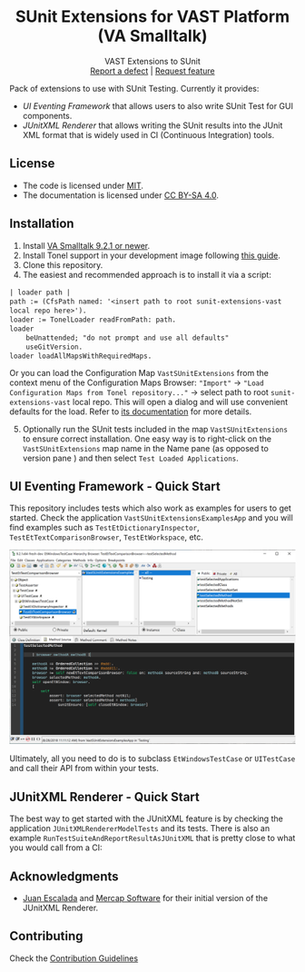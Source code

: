 <p align="center">
<!---<img src="assets/logos/128x128.png">-->
 <h1 align="center">SUnit Extensions for VAST Platform (VA Smalltalk)</h1>
  <p align="center">
    VAST Extensions to SUnit
    <!---
    <br>
    <a href="docs/"><strong>Explore the docs »</strong></a>
    <br>
    -->
    <br>
    <a href="https://github.com/vast-community-hub/sunit-extensions-vast/issues/new?labels=Type%3A+Defect">Report a defect</a>
    |
    <a href="https://github.com/vast-community-hub/sunit-extensions-vast/issues/new?labels=Type%3A+Feature">Request feature</a>
  </p>
</p>

Pack of extensions to use with SUnit Testing. Currently it provides:
- *UI Eventing Framework* that allows users to also write SUnit Test for GUI components.
- *JUnitXML Renderer* that allows writing the SUnit results into the JUnit XML format that is widely used in CI (Continuous Integration) tools.

## License
- The code is licensed under [MIT](LICENSE).
- The documentation is licensed under [CC BY-SA 4.0](http://creativecommons.org/licenses/by-sa/4.0/).


## Installation

1. Install [VA Smalltalk 9.2.1 or newer](https://www.instantiations.com/products/vasmalltalk/download.html).
2. Install Tonel support in your development image following [this guide](https://github.com/vasmalltalk/tonel-vast#installation).
3. Clone this repository.
4. The easiest and recommended approach is to install it via a script:

```smalltalk
| loader path |
path := (CfsPath named: '<insert path to root sunit-extensions-vast local repo here>').
loader := TonelLoader readFromPath: path.
loader
	beUnattended; "do not prompt and use all defaults"
	useGitVersion.
loader loadAllMapsWithRequiredMaps.
```

Or you can load the Configuration Map `VastSUnitExtensions` from the context menu of the Configuration Maps Browser: `"Import"` -> `"Load Configuration Maps from Tonel repository..."` -> select path to root `sunit-extensions-vast` local repo. This will open a dialog and will use convenient defaults for the load. Refer to [its documentation](https://github.com/instantiations/tonel-vast#using-gui-menus) for more details.

5. Optionally run the SUnit tests included in the map `VastSUnitExtensions` to ensure correct installation. One easy way is to right-click on the `VastSUnitExtensions` map name in the Name pane (as opposed to version pane ) and then select `Test Loaded Applications`.

## UI Eventing Framework - Quick Start

This repository includes tests which also work as examples for users to get started. Check the application `VastSUnitExtensionsExamplesApp` and you will find examples such as `TestEtDictionaryInspector`, `TestEtTextComparisonBrowser`, `TestEtWorkspace`, etc.

<img alt="TestEtTextComparisonBrowser" src="assets/screenshots/testSelectedMethod.png">

Ultimately, all you need to do is to subclass `EtWindowsTestCase` or `UITestCase` and call their API from within your tests.


## JUnitXML Renderer - Quick Start

The best way to get started with the JUnitXML feature is by checking the application `JUnitXMLRendererModelTests` and its tests. There is also an example `RunTestSuiteAndReportResultAsJUnitXML` that is pretty close to what you would call from a CI:




## Acknowledgments

- [Juan Escalada](https://github.com/JuanEscalada) and [Mercap Software](https://github.com/Mercap) for their initial version of the JUnitXML Renderer.


## Contributing

Check the [Contribution Guidelines](CONTRIBUTING.md)
